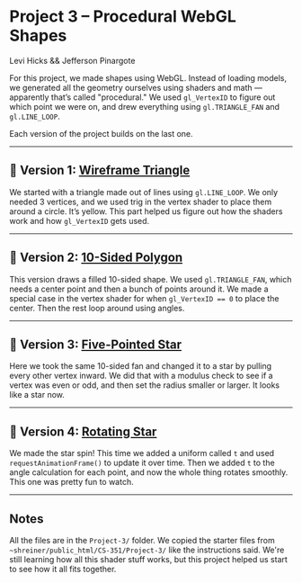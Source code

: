 # Project 3 – Procedural WebGL Shapes

Levi Hicks && Jefferson Pinargote


For this project, we made shapes using WebGL. Instead of loading models, we generated all the geometry ourselves using shaders and math — apparently that’s called "procedural." We used `gl_VertexID` to figure out which point we were on, and drew everything using `gl.TRIANGLE_FAN` and `gl.LINE_LOOP`.

Each version of the project builds on the last one.

---

## 🔹 Version 1: [Wireframe Triangle](v1Tri.html)
We started with a triangle made out of lines using `gl.LINE_LOOP`. We only needed 3 vertices, and we used trig in the vertex shader to place them around a circle. It’s yellow. This part helped us figure out how the shaders work and how `gl_VertexID` gets used.

---

## 🔹 Version 2: [10-Sided Polygon](v2Polygon.html)
This version draws a filled 10-sided shape. We used `gl.TRIANGLE_FAN`, which needs a center point and then a bunch of points around it. We made a special case in the vertex shader for when `gl_VertexID == 0` to place the center. Then the rest loop around using angles.

---

## 🔹 Version 3: [Five-Pointed Star](v3Star.html)
Here we took the same 10-sided fan and changed it to a star by pulling every other vertex inward. We did that with a modulus check to see if a vertex was even or odd, and then set the radius smaller or larger. It looks like a star now.

---

## 🔹 Version 4: [Rotating Star](v4RotatingStar.html)
We made the star spin! This time we added a uniform called `t` and used `requestAnimationFrame()` to update it over time. Then we added `t` to the angle calculation for each point, and now the whole thing rotates smoothly. This one was pretty fun to watch.

---

## Notes
All the files are in the `Project-3/` folder. We copied the starter files from `~shreiner/public_html/CS-351/Project-3/` like the instructions said. We're still learning how all this shader stuff works, but this project helped us start to see how it all fits together.
